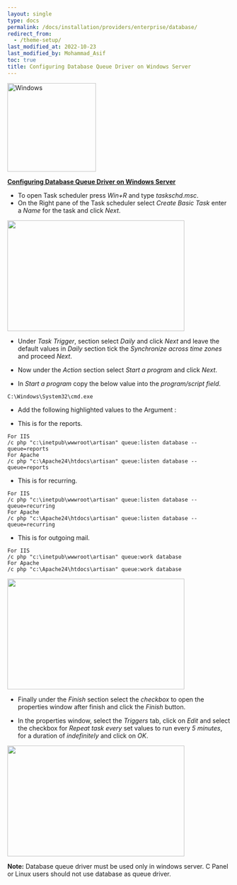 ```yaml
---
layout: single
type: docs
permalink: /docs/installation/providers/enterprise/database/
redirect_from:
  - /theme-setup/
last_modified_at: 2022-10-23
last_modified_by: Mohammad_Asif
toc: true
title: Configuring Database Queue Driver on Windows Server
---
```



<img alt="Windows" src="https://upload.wikimedia.org/wikipedia/commons/thumb/e/e2/Windows_logo_and_wordmark_-_2021.svg/250px-Windows_logo_and_wordmark_-_2021.svg.png" width="200"  /> 



[<strong>Configuring Database Queue Driver on Windows Server</strong>](#Configuring-Database-Queue-Driver-on-Windows-Server)


- To open Task scheduler press *Win+R* and type *taskschd.msc*.
- On the Right pane of the Task scheduler select *Create Basic Task* enter a *Name* for the task and click *Next*.

<img src="https://github.com/ladybirdweb/faveo-server-images/blob/master/_docs/installation/providers/enterprise/windows-images/TaskScheduler.png?raw=true" alt="" style=" width:400px ; height:250px ">

- Under *Task Trigger*, section select *Daily* and click *Next* and leave the default values in *Daily* section tick the *Synchronize across time zones* and proceed *Next*.

- Now under the *Action* section select *Start a program* and click *Next*. 


- In *Start a program* copy the below value into the *program/script field*.
```
C:\Windows\System32\cmd.exe
```

- Add the following highlighted values to the Argument :


- This is for the reports.
```
For IIS
/c php "c:\inetpub\wwwroot\artisan" queue:listen database --queue=reports
For Apache
/c php "c:\Apache24\htdocs\artisan" queue:listen database --queue=reports
```

- This is for recurring.
```
For IIS
/c php "c:\inetpub\wwwroot\artisan" queue:listen database --queue=recurring
For Apache
/c php "c:\Apache24\htdocs\artisan" queue:listen database --queue=recurring
```

- This is for outgoing mail.
```
For IIS
/c php "c:\inetpub\wwwroot\artisan" queue:work database
For Apache
/c php "c:\Apache24\htdocs\artisan" queue:work database
```


<img src="https://github.com/ladybirdweb/faveo-server-images/blob/master/_docs/installation/providers/enterprise/windows-images/Taskschd.gif?raw=true" alt="" style=" width:400px ; height:250px ">

- Finally under the *Finish* section select the *checkbox* to open the properties window after finish and click the *Finish* button.

- In the properties window, select the *Triggers* tab, click on *Edit* and select the checkbox for *Repeat task every* set values to run every *5 minutes*, for a duration of *indefinitely* and click on *OK*.

<img src="https://github.com/ladybirdweb/faveo-server-images/blob/master/_docs/installation/providers/enterprise/windows-images/TaskTrigger.png?raw=true" alt="" style=" width:400px ; height:250px ">

**Note:** Database queue driver must be used only in windows server. C Panel or Linux users should not use database as queue driver.

